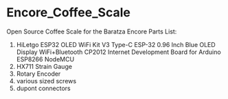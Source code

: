 # Encore_Coffee_Scale
Open Source Coffee Scale for the Baratza Encore
Parts List:
  1. HiLetgo ESP32 OLED WiFi Kit V3 Type-C ESP-32 0.96 Inch Blue OLED Display WiFi+Bluetooth CP2012 Internet Development Board for Arduino ESP8266 NodeMCU
  2. HX711 Strain Gauge
  3. Rotary Encoder
  4. various sized screws
  5. dupont connectors
     
